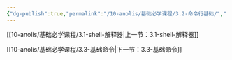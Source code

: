 ```yaml
---
{"dg-publish":true,"permalink":"/10-anolis/基础必学课程/3.2-命令行基础/","dgPassFrontmatter":true}
---
```




[[10-anolis/基础必学课程/3.1-shell-解释器\|上一节：3.1-shell-解释器]]

[[10-anolis/基础必学课程/3.3-基础命令\|下一节：3.3-基础命令]]